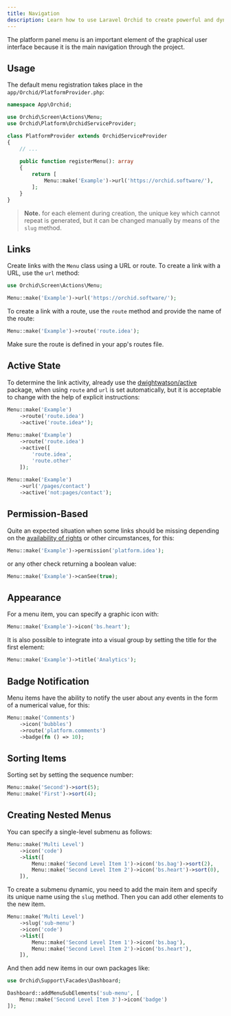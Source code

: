 ```yaml
---
title: Navigation
description: Learn how to use Laravel Orchid to create powerful and dynamic navigation menus for your application. From customizing the main menu to creating multi-level dropdown menus, our documentation covers all the features and functions you need to effectively navigate your application.
---
```


The platform panel menu is an important element of the graphical user interface because it is the main navigation through the project.

## Usage

The default menu registration takes place in the `app/Orchid/PlatformProvider.php`:

```php
namespace App\Orchid;

use Orchid\Screen\Actions\Menu;
use Orchid\Platform\OrchidServiceProvider;

class PlatformProvider extends OrchidServiceProvider
{
    // ...
    
    public function registerMenu(): array
    {
        return [
            Menu::make('Example')->url('https://orchid.software/'),
        ];
    }
}
```

> **Note.** for each element during creation, the unique key which cannot repeat is generated, but it can be changed manually by means of the `slug` method.

## Links

Create links with the `Menu` class using a URL or route. To create a link with a URL, use the `url` method:

```php
use Orchid\Screen\Actions\Menu;

Menu::make('Example')->url('https://orchid.software/');
```
 
To create a link with a route, use the `route` method and provide the name of the route:

```php
Menu::make('Example')->route('route.idea');
```

Make sure the route is defined in your app's routes file.

## Active State

To determine the link activity, already use the [dwightwatson/active](https://github.com/dwightwatson/active) package,
when using `route` and `url` is set automatically, but it is acceptable to change with the help of explicit instructions:

```php
Menu::make('Example')
    ->route('route.idea')
    ->active('route.idea*');
    
Menu::make('Example')
    ->route('route.idea')
    ->active([
        'route.idea',
        'route.other'
    ]);
    
Menu::make('Example')
    ->url('/pages/contact')
    ->active('not:pages/contact');
```

## Permission-Based

Quite an expected situation when some links should be missing
depending on the [availability of rights](/en/docs/access) or other circumstances, for this:

```php
Menu::make('Example')->permission('platform.idea');
```

or any other check returning a boolean value:

```php
Menu::make('Example')->canSee(true);
```

## Appearance

For a menu item, you can specify a graphic icon with:

```php
Menu::make('Example')->icon('bs.heart');
```

It is also possible to integrate into a visual group by setting the title for the first element:

```php
Menu::make('Example')->title('Analytics');
```


## Badge Notification

Menu items have the ability to notify the user about any events in the form of a numerical value, for this:

```php
Menu::make('Comments')
    ->icon('bubbles')
    ->route('platform.comments')
    ->badge(fn () => 10);
```

## Sorting Items

Sorting set by setting the sequence number:
```php
Menu::make('Second')->sort(5);
Menu::make('First')->sort(4);
```

## Creating Nested Menus

You can specify a single-level submenu as follows:

```php
Menu::make('Multi Level')
    ->icon('code')
    ->list([
        Menu::make('Second Level Item 1')->icon('bs.bag')->sort(2),
        Menu::make('Second Level Item 2')->icon('bs.heart')->sort(0),
    ]),
```

To create a submenu dynamic, you need to add the main item and specify its unique name using the `slug` method. Then you can add other elements to the new item.

```php
Menu::make('Multi Level')
    ->slug('sub-menu')
    ->icon('code')
    ->list([
        Menu::make('Second Level Item 1')->icon('bs.bag'),
        Menu::make('Second Level Item 2')->icon('bs.heart'),
    ]),
```

And then add new items in our own packages like:

```php
use Orchid\Support\Facades\Dashboard;

Dashboard::addMenuSubElements('sub-menu', [
    Menu::make('Second Level Item 3')->icon('badge')
]);
```

